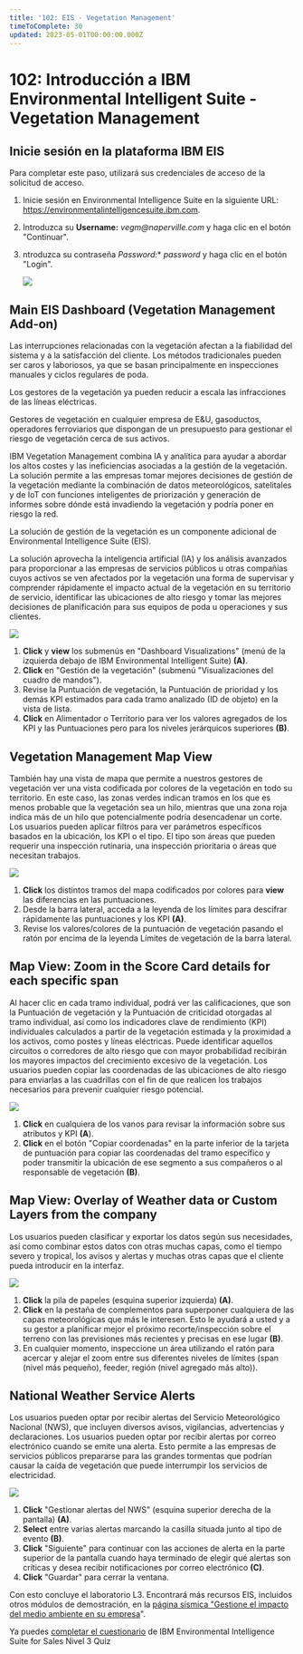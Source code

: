 ```yaml
---
title: '102: EIS - Vegetation Management'
timeToComplete: 30
updated: 2023-05-01T00:00:00.000Z
---
```

# 102: Introducción a IBM Environmental Intelligent Suite - Vegetation Management

## Inicie sesión en la plataforma IBM EIS

Para completar este paso, utilizará sus credenciales de acceso de la solicitud de acceso.

1.  Inicie sesión en Environmental Intelligence Suite en la siguiente URL: https://environmentalintelligencesuite.ibm.com.

2.  Introduzca su **Username:** _vegm@naperville.com_  y haga clic en el botón "Continuar".

3.  ntroduzca su contraseña *Password:** _password_ y haga clic en el botón "Login".

    ![](./images/102/login.png)

## Main EIS Dashboard (Vegetation Management Add-on)

Las interrupciones relacionadas con la vegetación afectan a la fiabilidad del sistema y a la satisfacción del cliente. Los métodos tradicionales pueden ser caros y laboriosos, ya que se basan principalmente en inspecciones manuales y ciclos regulares de poda.

Los gestores de la vegetación ya pueden reducir a escala las infracciones de las líneas eléctricas.

Gestores de vegetación en cualquier empresa de E\&U, gasoductos, operadores ferroviarios que dispongan de un presupuesto para gestionar el riesgo de vegetación cerca de sus activos.

IBM Vegetation Management combina IA y analítica para ayudar a abordar los altos costes y las ineficiencias asociadas a la gestión de la vegetación. La solución permite a las empresas tomar mejores decisiones de gestión de la vegetación mediante la combinación de datos meteorológicos, satelitales y de IoT con funciones inteligentes de priorización y generación de informes sobre dónde está invadiendo la vegetación y podría poner en riesgo la red.

La solución de gestión de la vegetación es un componente adicional de Environmental Intelligence Suite (EIS).

La solución aprovecha la inteligencia artificial (IA) y los análisis avanzados para proporcionar a las empresas de servicios públicos u otras compañías cuyos activos se ven afectados por la vegetación una forma de supervisar y comprender rápidamente el impacto actual de la vegetación en su territorio de servicio, identificar las ubicaciones de alto riesgo y tomar las mejores decisiones de planificación para sus equipos de poda u operaciones y sus clientes.

<QuizAlert text="Material del concurso: preste atención a las opciones disponibles"/>

![](./images/102/veg-summary.png)

1.  **Click** y **view** los submenús en "Dashboard Visualizations" (menú de la izquierda debajo de IBM Environmental Intelligent Suite) **(A)**.
2.  **Click** en "Gestión de la vegetación" (submenú "Visualizaciones del cuadro de mandos").
3.  Revise la Puntuación de vegetación, la Puntuación de prioridad y los demás KPI estimados para cada tramo analizado (ID de objeto) en la vista de lista.
4.  **Click** en Alimentador o Territorio para ver los valores agregados de los KPI y las Puntuaciones pero para los niveles jerárquicos superiores **(B)**.

## Vegetation Management Map View

También hay una vista de mapa que permite a nuestros gestores de vegetación ver una vista codificada por colores de la vegetación en todo su territorio. En este caso, las zonas verdes indican tramos en los que es menos probable que la vegetación sea un hilo, mientras que una zona roja indica más de un hilo que potencialmente podría desencadenar un corte. Los usuarios pueden aplicar filtros para ver parámetros específicos basados en la ubicación, los KPI o el tipo. El tipo son áreas que pueden requerir una inspección rutinaria, una inspección prioritaria o áreas que necesitan trabajos.

![](./images/102/veg-map.png)

1.  **Click** los distintos tramos del mapa codificados por colores para **view** las diferencias en las puntuaciones.
2.  Desde la barra lateral, acceda a la leyenda de los límites para descifrar rápidamente las puntuaciones y los KPI **(A)**.
3.  Revise los valores/colores de la puntuación de vegetación pasando el ratón por encima de la leyenda Límites de vegetación de la barra lateral.

## Map View: Zoom in the Score Card details for each specific span

Al hacer clic en cada tramo individual, podrá ver las calificaciones, que son la Puntuación de vegetación y la Puntuación de criticidad otorgadas al tramo individual, así como los indicadores clave de rendimiento (KPI) individuales calculados a partir de la vegetación estimada y la proximidad a los activos, como postes y líneas eléctricas. Puede identificar aquellos circuitos o corredores de alto riesgo que con mayor probabilidad recibirán los mayores impactos del crecimiento excesivo de la vegetación. Los usuarios pueden copiar las coordenadas de las ubicaciones de alto riesgo para enviarlas a las cuadrillas con el fin de que realicen los trabajos necesarios para prevenir cualquier riesgo potencial.

![](./images/102/veg-mapview.png)

1.  **Click** en cualquiera de los vanos para revisar la información sobre sus atributos y KPI **(A**).
2.  **Click** en el botón "Copiar coordenadas" en la parte inferior de la tarjeta de puntuación para copiar las coordenadas del tramo específico y poder transmitir la ubicación de ese segmento a sus compañeros o al responsable de vegetación **(B)**.

## Map View: Overlay of Weather data or Custom Layers from the company

Los usuarios pueden clasificar y exportar los datos según sus necesidades, así como combinar estos datos con otras muchas capas, como el tiempo severo y tropical, los avisos y alertas y muchas otras capas que el cliente pueda introducir en la interfaz.

![](./images/102/veg-mapviewoverlay.png)

1.  **Click** la pila de papeles (esquina superior izquierda) **(A)**.
2.  **Click** en la pestaña de complementos para superponer cualquiera de las capas meteorológicas que más le interesen. Esto le ayudará a usted y a su gestor a planificar mejor el próximo recorte/inspección sobre el terreno con las previsiones más recientes y precisas en ese lugar **(B)**.
3.  En cualquier momento, inspeccione un área utilizando el ratón para acercar y alejar el zoom entre sus diferentes niveles de límites (span (nivel más pequeño), feeder, región (nivel agregado más alto)).

## National Weather Service Alerts

Los usuarios pueden optar por recibir alertas del Servicio Meteorológico Nacional (NWS), que incluyen diversos avisos, vigilancias, advertencias y declaraciones. Los usuarios pueden optar por recibir alertas por correo electrónico cuando se emite una alerta. Esto permite a las empresas de servicios públicos prepararse para las grandes tormentas que podrían causar la caída de vegetación que puede interrumpir los servicios de electricidad.

<QuizAlert text="Material del concurso: presta atención a todos los eventos y a la gravedad"/>

![](./images/102/veg-alert.png)

1.  **Click** "Gestionar alertas del NWS" (esquina superior derecha de la pantalla) **(A)**.
2.  **Select** entre varias alertas marcando la casilla situada junto al tipo de evento **(B)**.
3.  **Click** "Siguiente" para continuar con las acciones de alerta en la parte superior de la pantalla cuando haya terminado de elegir qué alertas son críticas y desea recibir notificaciones por correo electrónico **(C)**.
4.  **Click** "Guardar" para cerrar la ventana.

Con esto concluye el laboratorio L3. Encontrará más recursos EIS, incluidos otros módulos de demostración, en la [página sísmica "Gestione el impacto del medio ambiente en su empresa](https://ibm.seismic.com/Link/Content/DCQMFdmRcMDTqG9Q9733FW94Fc4V)".

Ya puedes [completar el cuestionario](https://learn.ibm.com/course/view.php?id=12079) de IBM Environmental Intelligence Suite for Sales Nivel 3 Quiz
